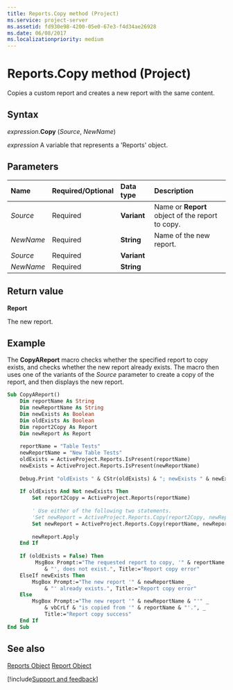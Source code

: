 ```yaml
---
title: Reports.Copy method (Project)
ms.service: project-server
ms.assetid: fd930e98-4200-05e0-67e3-f4d34ae26928
ms.date: 06/08/2017
ms.localizationpriority: medium
---
```



# Reports.Copy method (Project)
Copies a custom report and creates a new report with the same content.

## Syntax

_expression_.**Copy** (_Source_, _NewName_)

_expression_ A variable that represents a 'Reports' object.


## Parameters



|Name|Required/Optional|Data type|Description|
|:-----|:-----|:-----|:-----|
| _Source_|Required|**Variant**|Name or **Report** object of the report to copy.|
| _NewName_|Required|**String**|Name of the new report.|
| _Source_|Required|**Variant**||
| _NewName_|Required|**String**||

## Return value

 **Report**

The new report.


## Example

The **CopyAReport** macro checks whether the specified report to copy exists, and checks whether the new report already exists. The macro then uses one of the variants of the _Source_ parameter to create a copy of the report, and then displays the new report.


```vb
Sub CopyAReport()
    Dim reportName As String
    Dim newReportName As String
    Dim newExists As Boolean
    Dim oldExists As Boolean
    Dim report2Copy As Report
    Dim newReport As Report
    
    reportName = "Table Tests"
    newReportName = "New Table Tests"
    oldExists = ActiveProject.Reports.IsPresent(reportName)
    newExists = ActiveProject.Reports.IsPresent(newReportName)
    
    Debug.Print "oldExists " & CStr(oldExists) & "; newExists " & newExists
    
    If oldExists And Not newExists Then
        Set report2Copy = ActiveProject.Reports(reportName)
        
        ' Use either of the following two statements.
        'Set newReport = ActiveProject.Reports.Copy(report2Copy, newReportName)
        Set newReport = ActiveProject.Reports.Copy(reportName, newReportName)
       
        newReport.Apply
    End If
    
    If (oldExists = False) Then
         MsgBox Prompt:="The requested report to copy, '" & reportName _
            & "', does not exist.", Title:="Report copy error"
    ElseIf newExists Then
        MsgBox Prompt:="The new report '" & newReportName _
            & "' already exists.", Title:="Report copy error"
    Else
        MsgBox Prompt:="The new report '" & newReportName & "'" _
            & vbCrLf & "is copied from '" & reportName & "'.", _
            Title:="Report copy success"
    End If
End Sub
```


## See also


[Reports Object](Project.reports.md)
[Report Object](Project.report.md)

[!include[Support and feedback](~/includes/feedback-boilerplate.md)]